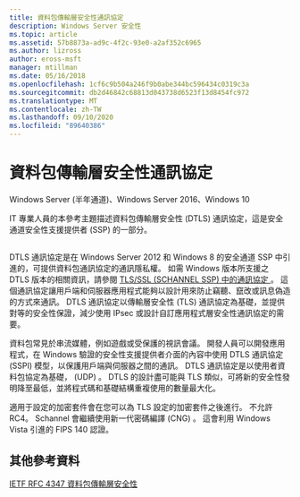 ```yaml
---
title: 資料包傳輸層安全性通訊協定
description: Windows Server 安全性
ms.topic: article
ms.assetid: 57b8873a-ad9c-4f2c-93e0-a2af352c6965
ms.author: lizross
author: eross-msft
manager: mtillman
ms.date: 05/16/2018
ms.openlocfilehash: 1cf6c9b504a246f9b0abe344bc596434c0319c3a
ms.sourcegitcommit: db2d46842c68813d043738d6523f13d8454fc972
ms.translationtype: MT
ms.contentlocale: zh-TW
ms.lasthandoff: 09/10/2020
ms.locfileid: "89640386"
---
```

# <a name="datagram-transport-layer-security-protocol"></a>資料包傳輸層安全性通訊協定

Windows Server (半年通道)、Windows Server 2016、Windows 10

IT 專業人員的本參考主題描述資料包傳輸層安全性 (DTLS) 通訊協定，這是安全通道安全性支援提供者 (SSP) 的一部分。

## <a name="BKMK_DTLS"></a>
DTLS 通訊協定是在 Windows Server 2012 和 Windows 8 的安全通道 SSP 中引進的，可提供資料包通訊協定的通訊隱私權。 如需 Windows 版本所支援之 DTLS 版本的相關資訊，請參閱 [TLS/SSL (SCHANNEL SSP) 中的通訊協定 ](/windows/win32/secauthn/protocols-in-tls-ssl--schannel-ssp-)。 這個通訊協定讓用戶端和伺服器應用程式能夠以設計用來防止竊聽、竄改或訊息偽造的方式來通訊。 DTLS 通訊協定以傳輸層安全性 (TLS) 通訊協定為基礎，並提供對等的安全性保證，減少使用 IPsec 或設計自訂應用程式層安全性通訊協定的需要。

資料包常見於串流媒體，例如遊戲或受保護的視訊會議。 開發人員可以開發應用程式，在 Windows 驗證的安全性支援提供者介面的內容中使用 DTLS 通訊協定 (SSPI) 模型，以保護用戶端與伺服器之間的通訊。 DTLS 通訊協定是以使用者資料包協定為基礎， (UDP) 。 DTLS 的設計盡可能與 TLS 類似，可將新的安全性發明降至最低，並將程式碼和基礎結構重複使用的數量最大化。

適用于設定的加密套件會在您可以為 TLS 設定的加密套件之後進行。 不允許 RC4。 Schannel 會繼續使用新一代密碼編譯 (CNG) 。 這會利用 Windows Vista 引進的 FIPS 140 認證。

## <a name="additional-references"></a>其他參考資料

[IETF RFC 4347 資料包傳輸層安全性](http://tools.ietf.org/html/rfc4347)